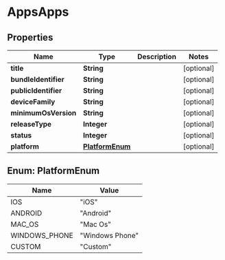 
# AppsApps

## Properties
Name | Type | Description | Notes
------------ | ------------- | ------------- | -------------
**title** | **String** |  |  [optional]
**bundleIdentifier** | **String** |  |  [optional]
**publicIdentifier** | **String** |  |  [optional]
**deviceFamily** | **String** |  |  [optional]
**minimumOsVersion** | **String** |  |  [optional]
**releaseType** | **Integer** |  |  [optional]
**status** | **Integer** |  |  [optional]
**platform** | [**PlatformEnum**](#PlatformEnum) |  |  [optional]


<a name="PlatformEnum"></a>
## Enum: PlatformEnum
Name | Value
---- | -----
IOS | &quot;iOS&quot;
ANDROID | &quot;Android&quot;
MAC_OS | &quot;Mac Os&quot;
WINDOWS_PHONE | &quot;Windows Phone&quot;
CUSTOM | &quot;Custom&quot;




